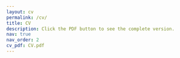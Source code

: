 ```yaml
---
layout: cv
permalink: /cv/
title: CV
description: Click the PDF button to see the complete version.
nav: true
nav_order: 2
cv_pdf: CV.pdf
---
```

